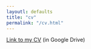 ```yaml
---
layoutl: defaults
title: "cv"
permalink: "/cv.html"
---
```


[Link to my CV](https://drive.google.com/file/d/1dDzrRhTVLIOPwB64EflIz2pZZpkrj77D/view?usp=sharing) (in Google Drive)

